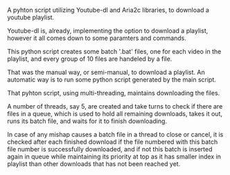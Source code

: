 A pyhton script utilizing Youtube-dl and Aria2c libraries, to download a youtube playlist.

Youtube-dl is, already, implementing the option to download a playlist, however it all comes down to some paramters and commands.

This python script creates some batch '.bat' files, one for each video in the playlist, and every group of 10 files are handeled by a file.

That was the manual way, or semi-manual, to download a playlist. An automatic way is to run some python script generated by the main script.

That pyhton script, using multi-threading, maintains downloading the files.

A number of threads, say 5, are created and take turns to check if there are files in a queue, which is used to hold all remaining
 downloads, takes it out, runs its batch file, and waits for it to finish downloading.

In case of any mishap causes a batch file in a thread to close or cancel, it is checked after each finished download if the file numbered 
 with this batch file number is successfully downloaded, and if not this batch is inserted again in queue while maintaining its priority
 at top as it has smaller index in playlist than other downloads that has not been reached yet.
